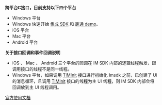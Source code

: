 
**跨平台C接口，目前支持以下四个平台**
- Windows 平台
 - Windows 快速开始 [集成 SDK](https://cloud.tencent.com/document/product/269/33489) 和 [跑通 demo](https://cloud.tencent.com/document/product/269/33488)。
- iOS 平台
- Mac 平台
- Android 平台

**关于接口回调和事件回调说明**
- iOS 、 Mac 、 Android 三个平台的回调在 IM SDK 内部的逻辑线程触发，跟调用接口的线程不是同一线程。
- Windows 平台，如果调用 [TIMInit](https://cloud.tencent.com/document/product/269/33546#timinit) 接口进行初始化 Imsdk 之前，已创建了 UI 的消息循环，且调用 [TIMInit](https://cloud.tencent.com/document/product/269/33546#timinit) 接口的线程为主 UI 线程，则 IM SDK 内部会将回调放到主 UI 线程调用。


[官方使用文档](https://cloud.tencent.com/document/product/269/33543)
